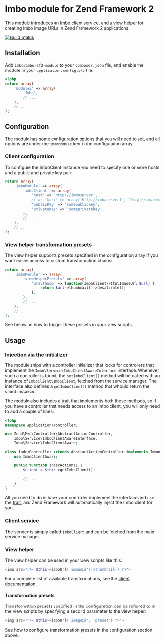 # Imbo module for Zend Framework 2
This module introduces an [Imbo client](https://github.com/imbo/imboclient-php) service, and a view helper for creating Imbo image URLs in Zend Framework 2 applications.

[![Build Status](https://travis-ci.org/imbo/imbo-zf2-module.png)](https://travis-ci.org/imbo/imbo-zf2-module)

## Installation
Add `imbo/imbo-zf2-module` to your `composer.json` file, and enable the module in your `application.config.php` file:

```php
<?php
return array(
    'modules' => array(
        'Imbo',
        // ...
    ),
    // ...
);
```

## Configuration
The module has some configuration options that you will need to set, and all options are under the `imboModule` key in the configuration array.

### Client configuration
To configure the ImboClient instance you need to specify one or more hosts and a public and private key pair:

```php
return array(
    'imboModule' => array(
        'imboClient' => array(
            'host' => 'http://imboserver',
            // or 'host' => array('http://imboserver1', 'http://imboserver2'),
            'publicKey' => 'somepublickey',
            'privateKey' => 'someprivatekey',
        ),
        // ...
    ),
    // ...
);
```

### View helper transformation presets
The view helper supports presets specified in the configuration array if you want easier access to custom transformation chains:

```php
return array(
    'imboModule' => array(
        'viewHelperPresets' => array(
            'graythumb' => function(ImboClient\Http\ImageUrl $url) {
                return $url->thumbnail()->desaturate();
            },
        ),
        // ...
    ),
    // ...
);
```

See below on how to trigger these presets in your view scripts.

## Usage
### Injection via the initializer
The module ships with a controller initializer that looks for controllers that implement the ``Imbo\Service\ImboClientAwareInterface`` interface. Whenever such a controller is found, the ``setImboClient()`` method will be called with an instance of ``ImboClient\ImboClient``, fetched from the service manager. The interface also defines a ``getImboClient()`` method that whould return the client instance.

The module also includes a trait that implements both these methods, so if you have a controller that needs access to an Imbo client, you will only need to add a couple of lines:

```php
<?php
namespace Application\Controller;

use Zend\Mvc\Controller\AbstractActionController,
    Imbo\Service\ImboClientAwareInterface,
    Imbo\Service\ImboClientAware;

class IndexController extends AbstractActionController implements ImboClientAwareInterface {
    use ImboClientAware;

    public function indexAction() {
        $client = $this->getImboClient();

        // ...
    }
}
```

All you need to do is have your controller implement the interface and ``use`` the [trait](http://php.net/traits), and Zend Framework will automatically inject the Imbo client for you.

### Client service
The service is simply called `ImboClient` and can be fetched from the main service manager.

### View helper
The view helper can be used in your view scripts like this:

```php
<img src="<?= $this->imboUrl('imageid')->thumbnail() ?>">
```

For a complete list of available transformations, see the [client documentation](http://imboclient-php.readthedocs.org/).

#### Transformation presets
Transformation presets specified in the configuration can be referred to in the view scripts by specifying a second parameter to the view helper:

```php
<img src="<?= $this->imboUrl('imageid', 'preset') ?>">
```

See how to configure transformation presets in the configuration section above.
